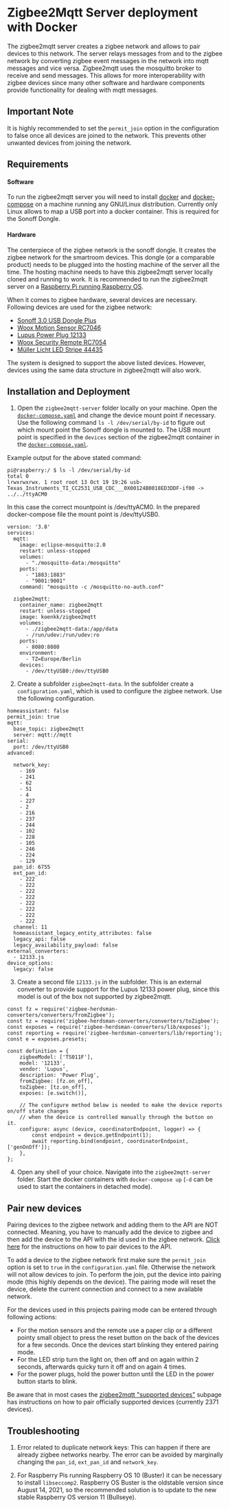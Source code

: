 # Zigbee2Mqtt Server deployment with Docker
The zigbee2mqtt server creates a zigbee network and allows to pair devices to this network. The server relays messages from and to the zigbee network by converting zigbee event messages in the network into mqtt messages and vice versa. Zigbee2mqtt uses the mosquitto broker to receive and send messages. This allows for more interoperability with zigbee devices since many other software and hardware components provide functionality for dealing with mqtt messages. 

## Important Note
It is highly recommended to set the ```permit_join``` option in the configuration to false once all devices are joined to the network. This prevents other unwanted devices from joining the network.

## Requirements
#### Software
To run the zigbee2mqtt server you will need to install [docker](https://docs.docker.com/get-docker/) and [docker-compose](https://docs.docker.com/compose/install/) on a machine running any GNU/Linux distribution. Currently only Linux allows to map a USB port into a docker container. This is required for the Sonoff Dongle. 

#### Hardware
The centerpiece of the zigbee network is the sonoff dongle. It creates the zigbee network for the smartroom devices. This dongle (or a comparable product) needs to be plugged into the hosting machine of the server all the time. The hosting machine needs to have this zigbee2mqtt server locally cloned and running to work. It is recommended to run the zigbee2mqtt server on a [Raspberry Pi running Raspberry OS](https://www.raspberrypi.com/documentation/computers/getting-started.html). 

When it comes to zigbee hardware, several devices are necessary. Following devices are used for the zigbee network:
- [Sonoff 3.0 USB Dongle Plus](https://sonoff.tech/product/diy-smart-switch/sonoff-zigbee-dongle-plus-efr32mg21/)
- [Woox Motion Sensor RC7046](https://wooxhome.com/woox-r7046-smart-pir-motion-sensor-p46)
- [Lupus Power Plug 12133](https://www.reichelt.at/at/de/funksteckdose-zigbee-ls-12133-p282353.html?r=1)
- [Woox Security Remote RC7054](https://wooxhome.com/products-c10/security-c6/woox-r7054-smart-remote-control-p53)
- [Müller Licht LED Stripe 44435](https://www.amazon.de/M%C3%BCller-Licht-1800-6500K-Beleuchtung-vorprogrammierte-Lichtszenen/dp/B07ZPDPST1)

The system is designed to support the above listed devices. However, devices using the same data structure in zigbee2mqtt will also work. 

## Installation and Deployment
1. Open the  ```zigbee2mqtt-server``` folder locally on your machine.  Open the [```docker-compose.yaml```](./docker-compose.yaml) and change the device mount point if necessary. Use the following command ```ls -l /dev/serial/by-id``` to figure out which mount point the Sonoff dongle is mounted to. The USB mount point is specified in the ```devices``` section of the zigbee2mqtt container in the [```docker-compose.yaml```](./docker-compose.yaml).

Example output for the above stated command:
```
pi@raspberry:/ $ ls -l /dev/serial/by-id
total 0
lrwxrwxrwx. 1 root root 13 Oct 19 19:26 usb-Texas_Instruments_TI_CC2531_USB_CDC___0X00124B0018ED3DDF-if00 -> ../../ttyACM0
```
In this case the correct mountpoint is /dev/ttyACM0. In the prepared docker-compose file the mount point is /dev/ttyUSB0.



```
version: '3.8'
services:
  mqtt:
    image: eclipse-mosquitto:2.0
    restart: unless-stopped
    volumes:
      - "./mosquitto-data:/mosquitto"
    ports:
      - "1883:1883"
      - "9001:9001"
    command: "mosquitto -c /mosquitto-no-auth.conf"

  zigbee2mqtt:
    container_name: zigbee2mqtt
    restart: unless-stopped
    image: koenkk/zigbee2mqtt
    volumes:
      - ./zigbee2mqtt-data:/app/data
      - /run/udev:/run/udev:ro
    ports:
      - 8080:8080
    environment:
      - TZ=Europe/Berlin
    devices:
      - /dev/ttyUSB0:/dev/ttyUSB0
```

2. Create a subfolder ```zigbee2mqtt-data```. In the subfolder create a ```configuration.yaml```, which is used to configure the zigbee network. Use the following configuration.

```
homeassistant: false
permit_join: true
mqtt:
  base_topic: zigbee2mqtt
  server: mqtt://mqtt
serial:
  port: /dev/ttyUSB0
advanced:

  network_key:
    - 169
    - 241
    - 62
    - 51
    - 4
    - 227
    - 2
    - 216
    - 237
    - 244
    - 102
    - 228
    - 105
    - 246
    - 224
    - 129
  pan_id: 6755
  ext_pan_id:
    - 222
    - 222
    - 222
    - 222
    - 222
    - 222
    - 222
    - 222
  channel: 11
  homeassistant_legacy_entity_attributes: false
  legacy_api: false
  legacy_availability_payload: false
external_converters:
  - 12133.js
device_options:
  legacy: false
```

3. Create a second file ```12133.js``` in the subfolder. This is an external converter to provide support for the Lupus 12133 power plug, since this model is out of the box not supported by zigbee2mqtt. 

```
const fz = require('zigbee-herdsman-converters/converters/fromZigbee');
const tz = require('zigbee-herdsman-converters/converters/toZigbee');
const exposes = require('zigbee-herdsman-converters/lib/exposes');
const reporting = require('zigbee-herdsman-converters/lib/reporting');
const e = exposes.presets;

const definition = {
    zigbeeModel: ['TS011F'],
    model: '12133',
    vendor: 'Lupus',
    description: 'Power Plug',
    fromZigbee: [fz.on_off],
    toZigbee: [tz.on_off],
    exposes: [e.switch()],

    // The configure method below is needed to make the device reports on/off state changes
    // when the device is controlled manually through the button on it.
    configure: async (device, coordinatorEndpoint, logger) => {
        const endpoint = device.getEndpoint(1);
        await reporting.bind(endpoint, coordinatorEndpoint, ['genOnOff']);
    },
};
```

4. Open any shell of your choice. Navigate into the ```zigbee2mqtt-server``` folder. Start the docker containers with ```docker-compose up``` (```-d``` can be used to start the containers in detached mode). 

## Pair new devices
Pairing devices to the zigbee network and adding them to the API are NOT connected. Meaning, you have to manually add the device to zigbee and then add the device to the API with the id used in the zigbee network. [Click here](https://github.com/stefan-hinterhoelzl/smartroom-usecase/tree/master/smartroom-api) for the instructions on how to pair devices to the API.

To add a device to the zigbee network first make sure the ```permit_join``` option is set to ```true``` in the ```configuration.yaml``` file. Otherwise the network will not allow devices to join. To perform the join, put the device into pairing mode (this highly depends on the device). The pairing mode will reset the device, delete the current connection and connect to a new available network. 

For the devices used in this projects pairing mode can be entered through following actions:
- For the motion sensors and the remote use a paper clip or a different pointy small object to press the reset button on the back of the devices for a few seconds. Once the devices start blinking they entered pairing mode. 
- For the LED strip turn the light on, then off and on again within 2 seconds, afterwards quicky turn it off and on again 4 times.
- For the power plugs, hold the power button until the LED in the power button starts to blink.

Be aware that in most cases the [zigbee2mqtt "supported devices"](https://www.zigbee2mqtt.io/supported-devices/) subpage has instructions on how to pair officially supported devices (currently 2371 devices).

## Troubleshooting
1. Error related to duplicate network keys:
   This can happen if there are already zigbee networks nearby. The error can be avoided by marginally changing the ```pan_id```, ```ext_pan_id``` and ```network_key```. 
   
2. For Raspberry Pis running Raspberry OS 10 (Buster) it can be necessary to install ```libseccomp2```. Raspberry OS Buster is the oldstable version since August 14, 2021, so the recommended solution is to update to the new stable Raspberry OS version 11 (Bullseye).
